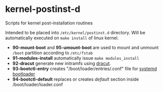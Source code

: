 # kernel-postinst-d
Scripts for kernel post-installation routines

Intended to be placed into ``/etc/kernel/postinst.d`` directory. Will be automatically executed on ``make install`` of linux kernel.

- __90-mount-boot__ and __95-umount-boot__ are used to mount and unmount ``/boot`` partition according to ``/etc/fstab``
- __91-modules-install__ automatically issue ``make modules_install``
- __92-dracut__ generate new initramfs using [dracut](https://dracut.wiki.kernel.org).
- __93-bootctl-entry__ creates "/boot/loader/entries/<version>.conf" file for [systemd bootloader](https://www.freedesktop.org/wiki/Specifications/BootLoaderSpec/)
- __94-bootctl-default__ replaces or creates _default_ section inside /boot/loader/loader.conf
